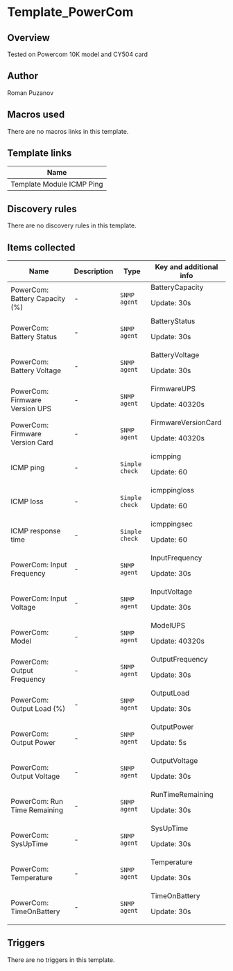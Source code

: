 # Template_PowerCom

## Overview

Tested on Powercom 10K model and CY504 card



## Author

Roman Puzanov

## Macros used

There are no macros links in this template.

## Template links

|Name|
|----|
|Template Module ICMP Ping|
## Discovery rules

There are no discovery rules in this template.

## Items collected

|Name|Description|Type|Key and additional info|
|----|-----------|----|----|
|PowerCom: Battery Capacity (%)|<p>-</p>|`SNMP agent`|BatteryCapacity<p>Update: 30s</p>|
|PowerCom: Battery Status|<p>-</p>|`SNMP agent`|BatteryStatus<p>Update: 30s</p>|
|PowerCom: Battery Voltage|<p>-</p>|`SNMP agent`|BatteryVoltage<p>Update: 30s</p>|
|PowerCom: Firmware Version UPS|<p>-</p>|`SNMP agent`|FirmwareUPS<p>Update: 40320s</p>|
|PowerCom: Firmware Version Card|<p>-</p>|`SNMP agent`|FirmwareVersionCard<p>Update: 40320s</p>|
|ICMP ping|<p>-</p>|`Simple check`|icmpping<p>Update: 60</p>|
|ICMP loss|<p>-</p>|`Simple check`|icmppingloss<p>Update: 60</p>|
|ICMP response time|<p>-</p>|`Simple check`|icmppingsec<p>Update: 60</p>|
|PowerCom: Input Frequency|<p>-</p>|`SNMP agent`|InputFrequency<p>Update: 30s</p>|
|PowerCom: Input Voltage|<p>-</p>|`SNMP agent`|InputVoltage<p>Update: 30s</p>|
|PowerCom: Model|<p>-</p>|`SNMP agent`|ModelUPS<p>Update: 40320s</p>|
|PowerCom: Output Frequency|<p>-</p>|`SNMP agent`|OutputFrequency<p>Update: 30s</p>|
|PowerCom: Output Load (%)|<p>-</p>|`SNMP agent`|OutputLoad<p>Update: 30s</p>|
|PowerCom: Output Power|<p>-</p>|`SNMP agent`|OutputPower<p>Update: 5s</p>|
|PowerCom: Output Voltage|<p>-</p>|`SNMP agent`|OutputVoltage<p>Update: 30s</p>|
|PowerCom: Run Time Remaining|<p>-</p>|`SNMP agent`|RunTimeRemaining<p>Update: 30s</p>|
|PowerCom: SysUpTime|<p>-</p>|`SNMP agent`|SysUpTime<p>Update: 30s</p>|
|PowerCom: Temperature|<p>-</p>|`SNMP agent`|Temperature<p>Update: 30s</p>|
|PowerCom: TimeOnBattery|<p>-</p>|`SNMP agent`|TimeOnBattery<p>Update: 30s</p>|
## Triggers

There are no triggers in this template.

